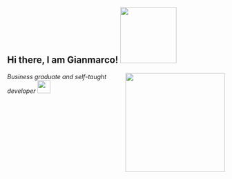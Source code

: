 <h2> Hi there, I am Gianmarco! <img src="https://media.giphy.com/media/cIsHLC9Xgg22wG6cUh/giphy.gif" width="130"></h2>
<img align='right' src="https://media.giphy.com/media/HEPwfdu6T6svpPE1eN/giphy.gif" width="230" eight="230">
<p><em>Business graduate and self-taught developer <img src="https://media.giphy.com/media/H83F4AfL798AmtKXIL/giphy.gif" width="30"> 
</em></p>
